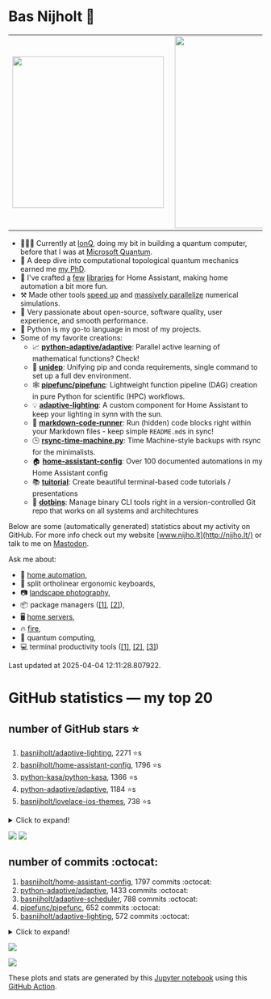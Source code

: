 # Bas Nijholt 👋

<center>
  <table>
    <tr>
        <td><img width="300px" align="left" src="https://github-readme-stats.vercel.app/api/top-langs/?username=basnijholt&hide=TeX,Jupyter%20Notebook&layout=compact&theme=radical" /></td>
        <td><img align='right' src="https://github-readme-stats.vercel.app/api?username=basnijholt&show_icons=true&theme=radical" width="380"></td>
    </tr>
  </table>
</center>

- 👷🏻‍♂️ Currently at [IonQ](https://ionq.com/), doing my bit in building a quantum computer, before that I was at [Microsoft Quantum](https://quantum.microsoft.com/).
- 🌟 A deep dive into computational topological quantum mechanics earned me [my PhD](https://github.com/basnijholt/thesis).
- 🎨 I've crafted [a](https://github.com/basnijholt/adaptive-lighting) [few](https://github.com/basnijholt/aiokef) [libraries](https://github.com/basnijholt/miflora) for Home Assistant, making home automation a bit more fun.
- ⚒️ Made other tools [speed up](https://github.com/python-adaptive/adaptive) and [massively parallelize](https://github.com/basnijholt/adaptive-scheduler) numerical simulations.
- 🏅 Very passionate about open-source, software quality, user experience, and smooth performance.
- 🐍 Python is my go-to language in most of my projects.
- Some of my favorite creations:
  - 📈 **[python-adaptive/adaptive](https://github.com/python-adaptive/adaptive/)**: Parallel active learning of mathematical functions? Check!
  - 🧬 **[unidep](https://github.com/basnijholt/unidep/)**: Unifying pip and conda requirements, single command to set up a full dev environment.
  - 🕸️ **[pipefunc/pipefunc](https://github.com/pipefunc/pipefunc/)**: Lightweight function pipeline (DAG) creation in pure Python for scientific (HPC) workflows.
  - 💡 **[adaptive-lighting](https://github.com/basnijholt/adaptive-lighting/)**: A custom component for Home Assistant to keep your lighting in synn with the sun.
  - 📝 **[markdown-code-runner](https://github.com/basnijholt/markdown-code-runner/)**: Run (hidden) code blocks right within your Markdown files - keep simple `README.md`s in sync!
  - 🕒 **[rsync-time-machine.py](https://github.com/basnijholt/rsync-time-machine.py/)**: Time Machine-style backups with rsync for the minimalists.
  - 🏠 **[home-assistant-config](https://github.com/basnijholt/home-assistant-config/)**: Over 100 documented automations in my Home Assistant config
  - 📚 **[tuitorial](https://github.com/basnijholt/tuitorial/)**: Create beautiful terminal-based code tutorials / presentations
  - 🧰 **[dotbins](https://github.com/basnijholt/dotbins/)**: Manage binary CLI tools right in a version-controlled Git repo that works on all systems and architechtures

Below are some (automatically generated) statistics about my activity on GitHub.
For more info check out my website [www.nijho.lt](http://nijho.lt/) or talk to me on <a rel="me" href="https://fosstodon.org/@basnijholt">Mastodon</a>.

Ask me about:

- 🏡 [home automation](https://github.com/basnijholt/home-assistant-config/),
- 🎹 split ortholinear ergonomic keyboards,
- 📷 [landscape photography](https://www.instagram.com/bnijholt),
- 📦 package managers ([[1]](https://github.com/basnijholt/unidep), [[2]](https://github.com/basnijholt/dotbins)),
- 🖥️ [home servers](https://www.nijho.lt/post/homelab),
- 🔥 [fire](https://wenfire.nijho.lt/),
- 🧠 quantum computing,
- 💻 terminal productivity tools ([[1]](https://www.nijho.lt/post/terminal-ninja/), [[2]](https://github.com/basnijholt/dotbins), [[3]](https://www.nijho.lt/post/dotbins/))

Last updated at 2025-04-04 12:11:28.807922.

# GitHub statistics — my top 20

## number of GitHub stars ⭐️

1. [basnijholt/adaptive-lighting](https://github.com/basnijholt/adaptive-lighting/), 2271 ⭐️s
2. [basnijholt/home-assistant-config](https://github.com/basnijholt/home-assistant-config/), 1796 ⭐️s
3. [python-kasa/python-kasa](https://github.com/python-kasa/python-kasa/), 1366 ⭐️s
4. [python-adaptive/adaptive](https://github.com/python-adaptive/adaptive/), 1184 ⭐️s
5. [basnijholt/lovelace-ios-themes](https://github.com/basnijholt/lovelace-ios-themes/), 738 ⭐️s
<details><summary>Click to expand!</summary>

6. [basnijholt/tuitorial](https://github.com/basnijholt/tuitorial/), 489 ⭐️s
7. [basnijholt/lovelace-ios-dark-mode-theme](https://github.com/basnijholt/lovelace-ios-dark-mode-theme/), 466 ⭐️s
8. [basnijholt/rsync-time-machine.py](https://github.com/basnijholt/rsync-time-machine.py/), 386 ⭐️s
9. [basnijholt/miflora](https://github.com/basnijholt/miflora/), 374 ⭐️s
10. [pipefunc/pipefunc](https://github.com/pipefunc/pipefunc/), 348 ⭐️s
11. [topocm/topocm_content](https://github.com/topocm/topocm_content/), 295 ⭐️s
12. [basnijholt/home-assistant-streamdeck-yaml](https://github.com/basnijholt/home-assistant-streamdeck-yaml/), 287 ⭐️s
13. [basnijholt/unidep](https://github.com/basnijholt/unidep/), 229 ⭐️s
14. [basnijholt/dotbins](https://github.com/basnijholt/dotbins/), 122 ⭐️s
15. [basnijholt/markdown-code-runner](https://github.com/basnijholt/markdown-code-runner/), 104 ⭐️s
16. [kwant-project/kwant](https://github.com/kwant-project/kwant/), 95 ⭐️s
17. [basnijholt/home-assistant-macbook-touch-bar](https://github.com/basnijholt/home-assistant-macbook-touch-bar/), 93 ⭐️s
18. [basnijholt/home-assistant-streamdeck-yaml-addon](https://github.com/basnijholt/home-assistant-streamdeck-yaml-addon/), 85 ⭐️s
19. [basnijholt/aiokef](https://github.com/basnijholt/aiokef/), 41 ⭐️s
20. [basnijholt/thesis-cover](https://github.com/basnijholt/thesis-cover/), 37 ⭐️s

</details>

![](https://github.com/basnijholt/basnijholt/raw/main/stars_over_time.png)
![](https://github.com/basnijholt/basnijholt/raw/main/stars_over_time_per_repo.png)

## number of commits :octocat:

1. [basnijholt/home-assistant-config](https://github.com/basnijholt/home-assistant-config/), 1797 commits :octocat:
2. [python-adaptive/adaptive](https://github.com/python-adaptive/adaptive/), 1433 commits :octocat:
3. [basnijholt/adaptive-scheduler](https://github.com/basnijholt/adaptive-scheduler/), 788 commits :octocat:
4. [pipefunc/pipefunc](https://github.com/pipefunc/pipefunc/), 652 commits :octocat:
5. [basnijholt/adaptive-lighting](https://github.com/basnijholt/adaptive-lighting/), 572 commits :octocat:
<details><summary>Click to expand!</summary>

6. [basnijholt/unidep](https://github.com/basnijholt/unidep/), 495 commits :octocat:
7. [basnijholt/thesis](https://github.com/basnijholt/thesis/), 452 commits :octocat:
8. [basnijholt/nijho.lt](https://github.com/basnijholt/nijho.lt/), 422 commits :octocat:
9. [basnijholt/zigzag-majoranas](https://github.com/basnijholt/zigzag-majoranas/), 413 commits :octocat:
10. [basnijholt/dotbins](https://github.com/basnijholt/dotbins/), 370 commits :octocat:
11. [basnijholt/home-assistant-streamdeck-yaml](https://github.com/basnijholt/home-assistant-streamdeck-yaml/), 334 commits :octocat:
12. [basnijholt/basnijholt](https://github.com/basnijholt/basnijholt/), 306 commits :octocat:
13. [topocm/topocm_content](https://github.com/topocm/topocm_content/), 304 commits :octocat:
14. [conda-forge/staged-recipes](https://github.com/conda-forge/staged-recipes/), 289 commits :octocat:
15. [basnijholt/aiokef](https://github.com/basnijholt/aiokef/), 288 commits :octocat:
16. [basnijholt/supercurrent-majorana-nanowire](https://github.com/basnijholt/supercurrent-majorana-nanowire/), 282 commits :octocat:
17. [basnijholt/net-worth-tracker](https://github.com/basnijholt/net-worth-tracker/), 228 commits :octocat:
18. [basnijholt/tuitorial](https://github.com/basnijholt/tuitorial/), 219 commits :octocat:
19. [python-adaptive/paper](https://github.com/python-adaptive/paper/), 198 commits :octocat:
20. [home-assistant/core](https://github.com/home-assistant/core/), 192 commits :octocat:

</details>

![](https://github.com/basnijholt/basnijholt/raw/main/commits_per_hour.png)

![](https://github.com/basnijholt/basnijholt/raw/main/commits_per_weekday.png)


These plots and stats are generated by this [Jupyter notebook](./update-readme.ipynb) using this [GitHub Action](.github/workflows/run-notebook.yml).